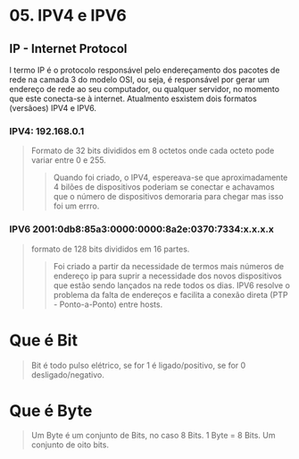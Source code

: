 # 05. IPV4 e IPV6
## IP - Internet Protocol
I termo IP é o protocolo responsável pelo endereçamento dos pacotes de 
rede na camada 3 do modelo OSI, ou seja, é responsável por gerar um endereço 
de rede ao seu computador, ou qualquer servidor, no momento que este conecta-se à internet.
Atualmento esxistem dois formatos (versãoes) IPV4 e IPV6.

### IPV4: 192.168.0.1
> Formato de 32 bits divididos em 8 octetos onde cada octeto pode variar entre 0 e 255.
>> Quando foi criado, o IPV4, espereava-se que aproximadamente 4 bilões de dispositivos poderiam se conectar e
achavamos que o número de dispositivos demoraria para chegar mas isso foi um errro.
### IPV6 2001:0db8:85a3:0000:0000:8a2e:0370:7334:x.x.x.x 
> formato de 128 bits divididos em 16 partes.
>> Foi criado a partir da necessidade de termos mais números de endereço ip para suprir a necessidade
dos novos dispositivos que estão sendo lançados na rede todos os dias.
IPV6 resolve o problema da falta de endereços e facilita a conexão direta (PTP - Ponto-a-Ponto) entre hosts.

# Que é Bit
> Bit é todo pulso elétrico, se for 1 é ligado/positivo, se for 0 desligado/negativo.
# Que é Byte
> Um Byte é um conjunto de Bits, no caso 8 Bits. 1 Byte = 8 Bits. Um conjunto de oito bits.
